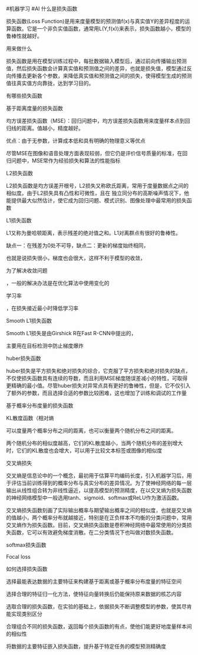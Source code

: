 #机器学习 #AI 
什么是损失函数

损失函数(Loss Function)是用来度量模型的预测值f(x)与真实值Y的差异程度的运算函数。它是一个非负实值函数，通常用L(Y,f(x))来表示，损失函数越小，模型的鲁棒性就越好。

用来做什么

损失函数是用在模型训练过程中，每批数据输入模型后，通过前向传播输出预测值，然后损失函数会计算真实值和预测值之间的差异，也就是损失值，模型通过反向传播去更新各个参数，来降低真实值和预测值之间的损失，使得模型生成的预测值往真实值方向靠拢，达到学习目的。

有哪些损失函数

基于距离度量的损失函数

均方误差损失函数（MSE）：回归问题中，均方误差损失函数用来度量样本点到回归线的距离。值越小，精度越好。

优点：由于无参数，计算成本低和具有明确的物理意义等优点

尽管MSE在图像和语音处理方面表现较弱，但它仍是评价信号质量的标准，在回归问题中，MSE常作为经验损失和算法的性能指标

L2损失函数

L2损失函数是均方误差开根号，L2损失又称欧氏距离，常用于度量数据点之间的相似度。由于L2损失具有凸性和可微性，且在 独立同分布的高斯噪声情况下，他能提供最大似然估计，使它成为回归问题、模式识别、图像处理中最常用的损失函数

L1损失函数

L1又称为曼哈顿距离，表示残差的绝对值之和。L1对离群点有很好的鲁棒性。

缺点一：在残差为0处不可导，缺点二：更新的梯度始终相同，

也就是说损失很小，梯度也会很大，这样不利于模型的收敛，

为了解决收敛问题

，一般的解决办法是在优化算法中使用变化的

学习率

，在损失接近最小时降低学习率

Smooth L1损失函数

Smooth L1损失是由Girshick R在Fast R-CNN中提出的，

主要用在目标检测中防止梯度爆炸

huber损失函数

huber损失是平方损失和绝对损失的综合，它克服了平方损失和绝对损失的缺点，不仅使损失函数具有连续的导数，而且利用MSE梯度随误差减小的特性，可取得更精确的最小值。尽管huber损失对异常点具有更好的鲁棒性，但是，它不仅引入了额外的参数，而且选择合适的参数比较困难，这也增加了训练和调试的工作量

基于概率分布度量的损失函数

KL散度函数（相对熵

可以度量两个概率分布之间的距离，也可以衡量两个随机分布之间的距离。

两个随机分布的相似度越高，它们的KL散度越小，当两个随机分布的差别增大时，它们的KL散度也会增大，可以用于比较文本标签或图像的相似度

交叉熵损失

交叉熵是信息论中的一个概念，最初用于估算平均编码长度，引入机器学习后，用于评估当前训练得到的概率分布与真实分布的差异情况。为了使神经网络的每一层输出从线性组合转为非线性逼近，以提高模型的预测精度，在以交叉熵为损失函数的神经网络模型中一般选用tanh、sigmoid、softmax或ReLU作为激活函数。

交叉熵损失函数刻画了实际输出概率与期望输出概率之间的相似度，也就是交叉熵的值越小，两个概率分布就越接近，特别是在正负样本不均衡的分类问题中，常用交叉熵作为损失函数。目前，交叉熵损失函数是卷积神经网络中最常使用的分类损失函数，它可以有效避免梯度消散。在二分类情况下也叫做对数损失函数。

softmax损失函数

Focal loss

如何选择损失函数

选择最能表达数据的主要特征来构建基于距离或基于概率分布度量的特征空间

选择合理的特征归一化方法，使特征向量转换后仍能保持原来数据的核芯内容

选取合理的损失函数，在实验的基础上，依据损失不断调整模型的参数，使其尽肯能实现类别区分

合理组合不同的损失函数，返回每个损失函数的有点，使他们能更好地度量样本间的相似性

将数据的主要特征嵌入损失函数，提升基于特定任务的模型预测精确度

